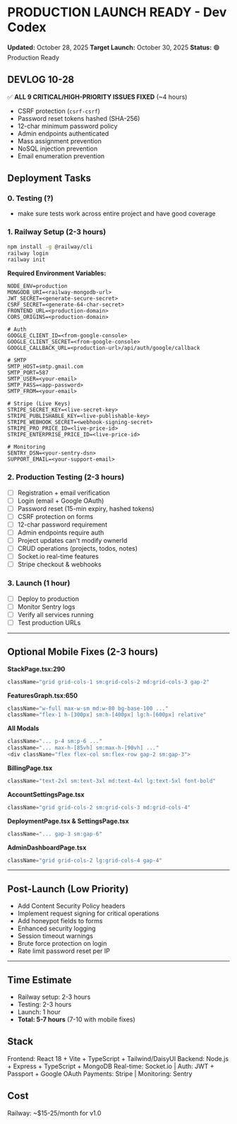 # PRODUCTION LAUNCH READY - Dev Codex
**Updated:** October 28, 2025
**Target Launch:** October 30, 2025
**Status:** 🟢 Production Ready

## DEVLOG 10-28
✅ **ALL 9 CRITICAL/HIGH-PRIORITY ISSUES FIXED** (~4 hours)
- CSRF protection (`csrf-csrf`)
- Password reset tokens hashed (SHA-256)
- 12-char minimum password policy
- Admin endpoints authenticated
- Mass assignment prevention
- NoSQL injection prevention
- Email enumeration prevention

## Deployment Tasks

### 0. Testing (?)
- make sure tests work across entire project and have good coverage

### 1. Railway Setup (2-3 hours)
```bash
npm install -g @railway/cli
railway login
railway init
```

**Required Environment Variables:**
```
NODE_ENV=production
MONGODB_URI=<railway-mongodb-url>
JWT_SECRET=<generate-secure-secret>
CSRF_SECRET=<generate-64-char-secret>
FRONTEND_URL=<production-domain>
CORS_ORIGINS=<production-domain>

# Auth
GOOGLE_CLIENT_ID=<from-google-console>
GOOGLE_CLIENT_SECRET=<from-google-console>
GOOGLE_CALLBACK_URL=<production-url>/api/auth/google/callback

# SMTP
SMTP_HOST=smtp.gmail.com
SMTP_PORT=587
SMTP_USER=<your-email>
SMTP_PASS=<app-password>
SMTP_FROM=<your-email>

# Stripe (Live Keys)
STRIPE_SECRET_KEY=<live-secret-key>
STRIPE_PUBLISHABLE_KEY=<live-publishable-key>
STRIPE_WEBHOOK_SECRET=<webhook-signing-secret>
STRIPE_PRO_PRICE_ID=<live-price-id>
STRIPE_ENTERPRISE_PRICE_ID=<live-price-id>

# Monitoring
SENTRY_DSN=<your-sentry-dsn>
SUPPORT_EMAIL=<your-support-email>
```

### 2. Production Testing (2-3 hours)
- [ ] Registration + email verification
- [ ] Login (email + Google OAuth)
- [ ] Password reset (15-min expiry, hashed tokens)
- [ ] CSRF protection on forms
- [ ] 12-char password requirement
- [ ] Admin endpoints require auth
- [ ] Project updates can't modify ownerId
- [ ] CRUD operations (projects, todos, notes)
- [ ] Socket.io real-time features
- [ ] Stripe checkout & webhooks

### 3. Launch (1 hour)
- [ ] Deploy to production
- [ ] Monitor Sentry logs
- [ ] Verify all services running
- [ ] Test production URLs

---

## Optional Mobile Fixes (2-3 hours)

**StackPage.tsx:290**
```typescript
className="grid grid-cols-1 sm:grid-cols-2 md:grid-cols-3 gap-2"
```

**FeaturesGraph.tsx:650**
```typescript
className="w-full max-w-sm md:w-80 bg-base-100 ..."
className="flex-1 h-[300px] sm:h-[400px] lg:h-[600px] relative"
```

**All Modals**
```typescript
className="... p-4 sm:p-6 ..."
className="... max-h-[85vh] sm:max-h-[90vh] ..."
<div className="flex flex-col sm:flex-row gap-2 sm:gap-3">
```

**BillingPage.tsx**
```typescript
className="text-2xl sm:text-3xl md:text-4xl lg:text-5xl font-bold"
```

**AccountSettingsPage.tsx**
```typescript
className="grid grid-cols-2 sm:grid-cols-3 md:grid-cols-4"
```

**DeploymentPage.tsx & SettingsPage.tsx**
```typescript
className="... gap-3 sm:gap-6"
```

**AdminDashboardPage.tsx**
```typescript
className="grid grid-cols-2 lg:grid-cols-4 gap-4"
```

---

## Post-Launch (Low Priority)
- Add Content Security Policy headers
- Implement request signing for critical operations
- Add honeypot fields to forms
- Enhanced security logging
- Session timeout warnings
- Brute force protection on login
- Rate limit password reset per IP

---

## Time Estimate
- Railway setup: 2-3 hours
- Testing: 2-3 hours
- Launch: 1 hour
- **Total: 5-7 hours** (7-10 with mobile fixes)

## Stack
Frontend: React 18 + Vite + TypeScript + Tailwind/DaisyUI
Backend: Node.js + Express + TypeScript + MongoDB
Real-time: Socket.io | Auth: JWT + Passport + Google OAuth
Payments: Stripe | Monitoring: Sentry

## Cost
Railway: ~$15-25/month for v1.0
